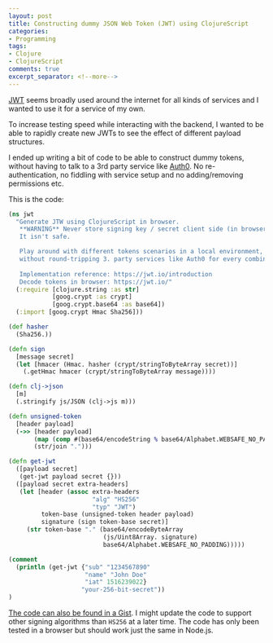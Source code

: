 ```yaml
---
layout: post
title: Constructing dummy JSON Web Token (JWT) using ClojureScript
categories:
- Programming
tags:
- Clojure
- ClojureScript
comments: true
excerpt_separator: <!--more-->
---
```


[JWT][1] seems broadly used around the internet for all kinds of services
and I wanted to use it for a service of my own.

To increase testing speed while interacting with the backend,
I wanted to be able to rapidly create new JWTs
to see the effect of different payload structures.

<!--more-->

I ended up writing a bit of code to be able to construct dummy tokens,
without having to talk to a 3rd party service like [Auth0][3].
No re-authentication, no fiddling with service setup
and no adding/removing permissions etc.

This is the code:

```clojure
(ns jwt
  "Generate JTW using ClojureScript in browser.
   **WARNING** Never store signing key / secret client side (in browser).
   It isn't safe.

   Play around with different tokens scenarios in a local environment,
   without round-tripping 3. party services like Auth0 for every combination.
  
   Implementation reference: https://jwt.io/introduction
   Decode tokens in browser: https://jwt.io/"
  (:require [clojure.string :as str]
            [goog.crypt :as crypt]
            [goog.crypt.base64 :as base64])
  (:import [goog.crypt Hmac Sha256]))

(def hasher
  (Sha256.))

(defn sign
  [message secret]
  (let [hmacer (Hmac. hasher (crypt/stringToByteArray secret))]
    (.getHmac hmacer (crypt/stringToByteArray message))))

(defn clj->json
  [m]
  (.stringify js/JSON (clj->js m)))

(defn unsigned-token
  [header payload]
  (->> [header payload]
       (map (comp #(base64/encodeString % base64/Alphabet.WEBSAFE_NO_PADDING) clj->json))
       (str/join ".")))

(defn get-jwt
  ([payload secret]
   (get-jwt payload secret {}))
  ([payload secret extra-headers]
   (let [header (assoc extra-headers
                       "alg" "HS256" 
                       "typ" "JWT")
         token-base (unsigned-token header payload)
         signature (sign token-base secret)]
     (str token-base "." (base64/encodeByteArray
                          (js/Uint8Array. signature)
                          base64/Alphabet.WEBSAFE_NO_PADDING)))))

(comment
  (println (get-jwt {"sub" "1234567890"
                     "name" "John Doe"
                     "iat" 1516239022}
                    "your-256-bit-secret"))
)
```

[The code can also be found in a Gist][2].
I might update the code to support other signing algorithms than `HS256` at a later time.
The code has only been tested in a browser
but should work just the same in Node.js.


[1]: https://jwt.io/introduction
[2]: https://gist.github.com/jacobemcken/1c1d6caac8277b5e53fd1b2cec8552e3
[3]: https://auth0.com